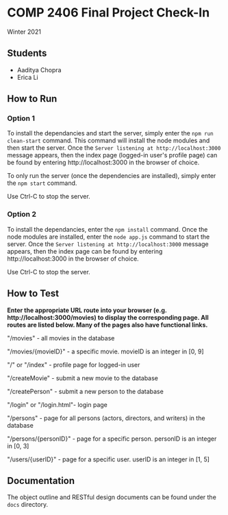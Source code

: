 # COMP 2406 Final Project Check-In
Winter 2021

## Students
- Aaditya Chopra
- Erica Li
## How to Run
### Option 1
To install the dependancies and start the server, simply enter the `npm run clean-start` command.
This command will install the node modules and then start the server.
Once the `Server listening at http://localhost:3000` message appears, then the index page (logged-in user's profile page) can be found by entering http://localhost:3000 in the browser of choice.

To only run the server (once the dependencies are installed), simply enter the `npm start` command.

Use Ctrl-C to stop the server.
### Option 2
To install the dependancies, enter the `npm install` command.
Once the node modules are installed, enter the `node app.js` command to start the server.
Once the `Server listening at http://localhost:3000` message appears, then the index page can be found by entering http://localhost:3000 in the browser of choice.

Use Ctrl-C to stop the server.

## How to Test

**Enter the appropriate URL route into your browser (e.g. http://localhost:3000/movies) to display the corresponding page. All routes are listed below. 
Many of the pages also have functional links.**

"/movies" - all movies in the database

"/movies/{movieID}" - a specific movie. movieID is an integer in [0, 9]

"/" or "/index" - profile page for logged-in user

"/createMovie" - submit a new movie to the database

"/createPerson" - submit a new person to the database

"/login" or "/login.html"- login page

"/persons"  - page for all persons (actors, directors, and writers) in the database

"/persons/{personID}" - page for a specific person. personID is an integer in [0, 3]  

"/users/{userID}" - page for a specific user. userID is an integer in [1, 5]  


## Documentation
The object outline and RESTful design documents can be found under the `docs` directory.

